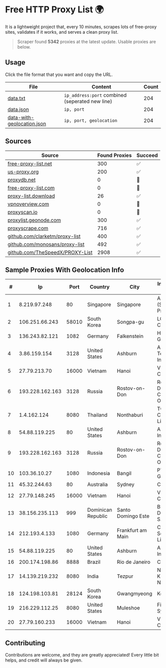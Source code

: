 
# Free HTTP Proxy List 🌍

It is a lightweight project that, every 10 minutes, scrapes lots of free-proxy sites, validates if it works, and serves a clean proxy list.


> Scraper found **5342** proxies at the latest update. Usable proxies are below.

## Usage

Click the file format that you want and copy the URL.


|File|Content|Count|
|----|-------|-----|
|[data.txt](https://raw.githubusercontent.com/themiralay/Proxy-List-World/master/data.txt)|`ip_address:port` combined (seperated new line)|204|
|[data.json](https://raw.githubusercontent.com/themiralay/Proxy-List-World/master/data.json)|`ip, port`|204|
|[data-with-geolocation.json](https://raw.githubusercontent.com/themiralay/Proxy-List-World/master/data-with-geolocation.json)|`ip, port, geolocation`|204|

## Sources

|Source|Found Proxies|Succeed|
|------|-------------|-------|
|[free-proxy-list.net](https://free-proxy-list.net)|300|✅|
|[us-proxy.org](https://www.us-proxy.org)|200|✅|
|[proxydb.net](http://proxydb.net)|0|🚫|
|[free-proxy-list.com](https://free-proxy-list.com/?page=&port=&type%5B%5D=http&type%5B%5D=https&up_time=0&search=Search)|0|🚫|
|[proxy-list.download](https://www.proxy-list.download/HTTP)|26|✅|
|[vpnoverview.com](https://vpnoverview.com/privacy/anonymous-browsing/free-proxy-servers)|0|🚫|
|[proxyscan.io](https://www.proxyscan.io)|0|🚫|
|[proxylist.geonode.com](https://proxylist.geonode.com/api/proxy-list?limit=300&page=1&sort_by=lastChecked&sort_type=desc&protocols=http,https)|300|✅|
|[proxyscrape.com](https://api.proxyscrape.com/v2/?request=displayproxies&protocol=http&timeout=10000&country=all&ssl=all&anonymity=all)|716|✅|
|[github.com/clarketm/proxy-list](https://raw.githubusercontent.com/clarketm/proxy-list/master/proxy-list-raw.txt)|400|✅|
|[github.com/monosans/proxy-list](https://raw.githubusercontent.com/monosans/proxy-list/main/proxies/http.txt)|492|✅|
|[github.com/TheSpeedX/PROXY-List](https://raw.githubusercontent.com/TheSpeedX/PROXY-List/master/http.txt)|2908|✅|


## Sample Proxies With Geolocation Info

|#|Ip|Port|Country|City|Internet Service Provider|
|-|--|----|-------|----|-------------------------|
|1|8.219.97.248|80|Singapore|Singapore|Alibaba Cloud (Singapore) Private Limited|
|2|106.251.66.243|58010|South Korea|Songpa-gu|LG DACOM Corporation|
|3|136.243.82.121|1082|Germany|Falkenstein|Hetzner Online GmbH|
|4|3.86.159.154|3128|United States|Ashburn|Amazon Technologies Inc.|
|5|27.79.213.70|16000|Vietnam|Hanoi|Viettel Corporation|
|6|193.228.162.163|3128|Russia|Rostov-on-Don|Republican Digital Communications Office LAN|
|7|1.4.162.124|8080|Thailand|Nonthaburi|TOT Public Company Limited|
|8|54.88.119.225|80|United States|Ashburn|Amazon.com, Inc.|
|9|193.228.162.163|3128|Russia|Rostov-on-Don|Republican Digital Communications Office LAN|
|10|103.36.10.27|1080|Indonesia|Bangil|PT Awinet Global Mandiri|
|11|45.32.244.63|80|Australia|Sydney|Choopa|
|12|27.79.148.245|16000|Vietnam|Hanoi|Viettel Corporation|
|13|38.156.235.113|999|Dominican Republic|Santo Domingo Este|BITNET DOMINICANA, S.R.L.|
|14|212.193.4.133|1080|Germany|Frankfurt am Main|Cloud Hosting Solutions, Limited.|
|15|54.88.119.225|80|United States|Ashburn|Amazon.com, Inc.|
|16|200.174.198.86|8888|Brazil|Rio de Janeiro|Claro S.A|
|17|14.139.219.232|8080|India|Tezpur|National Knowledge Network|
|18|124.198.103.81|28124|South Korea|Gwangmyeong|Korea Telecom|
|19|216.229.112.25|8080|United States|Muleshoe|Five Area Systems, LLC|
|20|27.79.160.233|16000|Vietnam|Hanoi|Viettel Corporation|



## Contributing

Contributions are welcome, and they are greatly appreciated! Every
little bit helps, and credit will always be given.

